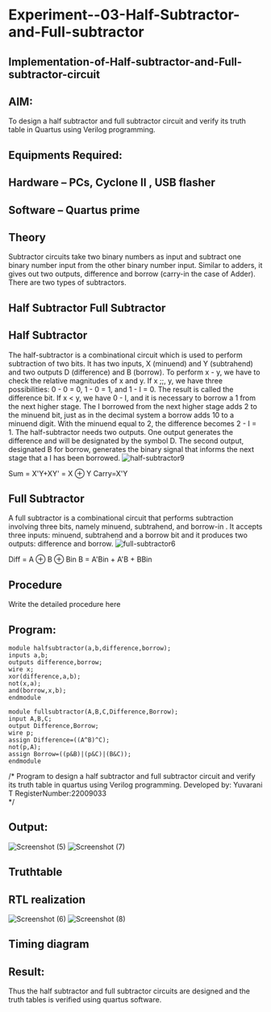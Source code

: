 # Experiment--03-Half-Subtractor-and-Full-subtractor
## Implementation-of-Half-subtractor-and-Full-subtractor-circuit
## AIM:
To design a half subtractor and full subtractor circuit and verify its truth table in Quartus using Verilog programming.

## Equipments Required:
## Hardware – PCs, Cyclone II , USB flasher
## Software – Quartus prime
## Theory
Subtractor circuits take two binary numbers as input and subtract one binary number input from the other binary number input. Similar to adders, it gives out two outputs, difference and borrow (carry-in the case of Adder). There are two types of subtractors.

## Half Subtractor Full Subtractor
## Half Subtractor
The half-subtractor is a combinational circuit which is used to perform subtraction of two bits. It has two inputs, X (minuend) and Y (subtrahend) and two outputs D (difference) and B (borrow). To perform x - y, we have to check the relative magnitudes of x and y. If x ;;, y, we have three possibilities: 0 - 0 = 0, 1 - 0 = 1, and 1 - I = 0. The result is called the difference bit. If x < y, we have 0 - I, and it is necessary to borrow a 1 from the next higher stage. The I borrowed from the next higher stage adds 2 to the minuend bit, just as in the decimal system a borrow adds 10 to a minuend digit. With the minuend equal to 2, the difference becomes 2 - I = 1. The half-subtractor needs two outputs. One output generates the difference and will be designated by the symbol D. The second output, designated B for borrow, generates the binary signal that informs the next stage that a I has been borrowed.
![half-subtractor9](https://user-images.githubusercontent.com/36288975/166112538-58c3bc7c-ee5d-4e6a-ac8d-8e8328efe27a.png)


Sum = X'Y+XY' = X ⊕ Y
Carry=X'Y

## Full Subtractor
A full subtractor is a combinational circuit that performs subtraction involving three bits, namely minuend, subtrahend, and borrow-in . It accepts three inputs: minuend, subtrahend and a borrow bit and it produces two outputs: difference and borrow. 
![full-subtractor6](https://user-images.githubusercontent.com/36288975/166112541-24c68359-3de8-4674-ae22-8272ffc385ed.png)


Diff = A ⊕ B ⊕ Bin B = A'Bin + A'B + BBin

## Procedure



Write the detailed procedure here 


## Program:
```
module halfsubtractor(a,b,difference,borrow);
inputs a,b;
outputs difference,borrow;
wire x;
xor(difference,a,b);
not(x,a);
and(borrow,x,b);
endmodule
```
```
module fullsubtractor(A,B,C,Difference,Borrow);
input A,B,C;
output Difference,Borrow;
wire p;
assign Difference=((A^B)^C);
not(p,A);
assign Borrow=((p&B)|(p&C)|(B&C));
endmodule
```

/*
Program to design a half subtractor and full subtractor circuit and verify its truth table in quartus using Verilog programming.
Developed by: Yuvarani T
RegisterNumber:22009033  
*/

## Output:


![Screenshot (5)](https://user-images.githubusercontent.com/121418522/211814266-cc7d8f56-55e1-4133-97d9-7dbb9b20acc7.png)
![Screenshot (7)](https://user-images.githubusercontent.com/121418522/211814490-3c5f5a14-1d8a-4294-9912-9ca676d609de.png)

## Truthtable



##  RTL realization
![Screenshot (6)](https://user-images.githubusercontent.com/121418522/211814596-bda42b1b-76a2-4301-8eb4-b9174af6792a.png)
![Screenshot (8)](https://user-images.githubusercontent.com/121418522/211814715-b6753e30-0d18-452c-b2bc-1d99f979c087.png)

## Timing diagram 

## Result:
Thus the half subtractor and full subtractor circuits are designed and the truth tables is verified using quartus software.
